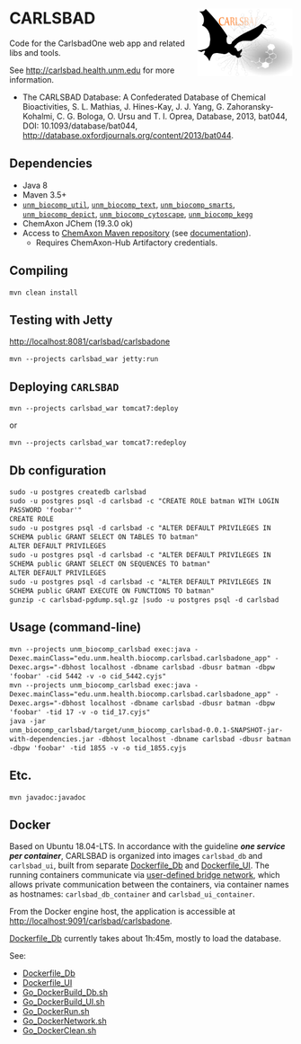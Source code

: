 # CARLSBAD <img align="right" src="/project/doc/images/carlsbad_logo.png" height="120">

Code for the CarlsbadOne web app and related libs and tools.

See <http://carlsbad.health.unm.edu> for more information.

* The CARLSBAD Database: A Confederated Database of Chemical Bioactivities, S. L.
Mathias, J. Hines-Kay, J. J. Yang, G. Zahoransky-Kohalmi, C. G. Bologa, O. Ursu and
T. I. Oprea, Database, 2013, bat044, DOI: 10.1093/database/bat044,
<http://database.oxfordjournals.org/content/2013/bat044>.

## Dependencies
* Java 8
* Maven 3.5+
* [`unm_biocomp_util`](https://github.com/unmtransinfo/unm_biocomp_util),
[`unm_biocomp_text`](https://github.com/unmtransinfo/unm_biocomp_text),
[`unm_biocomp_smarts`](https://github.com/unmtransinfo/unm_biocomp_smarts),
[`unm_biocomp_depict`](https://github.com/unmtransinfo/unm_biocomp_depict),
[`unm_biocomp_cytoscape`](https://github.com/unmtransinfo/unm_biocomp_cytoscape),
[`unm_biocomp_kegg`](https://github.com/unmtransinfo/unm_biocomp_kegg)
* ChemAxon JChem (19.3.0 ok)
* Access to [ChemAxon Maven repository](https://hub.chemaxon.com) (see [documentation](https://docs.chemaxon.com/display/docs/Public+Repository)).
  * Requires ChemAxon-Hub Artifactory credentials.


## Compiling

```
mvn clean install
```

## Testing with Jetty

<http://localhost:8081/carlsbad/carlsbadone>

```
mvn --projects carlsbad_war jetty:run
```

## Deploying `CARLSBAD`

```
mvn --projects carlsbad_war tomcat7:deploy
```

or

```
mvn --projects carlsbad_war tomcat7:redeploy
```

## Db configuration

```
sudo -u postgres createdb carlsbad
sudo -u postgres psql -d carlsbad -c "CREATE ROLE batman WITH LOGIN PASSWORD 'foobar'"
CREATE ROLE
sudo -u postgres psql -d carlsbad -c "ALTER DEFAULT PRIVILEGES IN SCHEMA public GRANT SELECT ON TABLES TO batman"
ALTER DEFAULT PRIVILEGES
sudo -u postgres psql -d carlsbad -c "ALTER DEFAULT PRIVILEGES IN SCHEMA public GRANT SELECT ON SEQUENCES TO batman"
ALTER DEFAULT PRIVILEGES
sudo -u postgres psql -d carlsbad -c "ALTER DEFAULT PRIVILEGES IN SCHEMA public GRANT EXECUTE ON FUNCTIONS TO batman"
gunzip -c carlsbad-pgdump.sql.gz |sudo -u postgres psql -d carlsbad
```

## Usage (command-line)

```
mvn --projects unm_biocomp_carlsbad exec:java -Dexec.mainClass="edu.unm.health.biocomp.carlsbad.carlsbadone_app" -Dexec.args="-dbhost localhost -dbname carlsbad -dbusr batman -dbpw 'foobar' -cid 5442 -v -o cid_5442.cyjs"
mvn --projects unm_biocomp_carlsbad exec:java -Dexec.mainClass="edu.unm.health.biocomp.carlsbad.carlsbadone_app" -Dexec.args="-dbhost localhost -dbname carlsbad -dbusr batman -dbpw 'foobar' -tid 17 -v -o tid_17.cyjs"
java -jar
unm_biocomp_carlsbad/target/unm_biocomp_carlsbad-0.0.1-SNAPSHOT-jar-with-dependencies.jar -dbhost localhost -dbname carlsbad -dbusr batman -dbpw 'foobar' -tid 1855 -v -o tid_1855.cyjs
```

## Etc.

```
mvn javadoc:javadoc
```

## Docker

Based on Ubuntu 18.04-LTS.
In accordance with the guideline ___one service per container___, CARLSBAD is organized
into images `carlsbad_db` and `carlsbad_ui`, built from separate
[Dockerfile\_Db](Dockerfile_Db) and [Dockerfile\_UI](Dockerfile_UI).
The running containers communicate via
[user-defined bridge network](https://docs.docker.com/network/bridge/), which
allows private communication between the containers, via container names
as hostnames: `carlsbad_db_container` and `carlsbad_ui_container`.

From the Docker engine host, the application is accessible at 
<http://localhost:9091/carlsbad/carlsbadone>.

[Dockerfile\_Db](Dockerfile_Db) currently takes about 1h:45m, mostly to load the 
database.

See:

* [Dockerfile\_Db](DockerFile_Db)
* [Dockerfile\_UI](DockerFile_UI)
* [Go\_DockerBuild\_Db.sh](sh/Go_DockerBuild_Db.sh)
* [Go\_DockerBuild\_UI.sh](sh/Go_DockerBuild_UI.sh)
* [Go\_DockerRun.sh](sh/Go_DockerRun.sh)
* [Go\_DockerNetwork.sh](sh/Go_DockerNetwork.sh)
* [Go\_DockerClean.sh](sh/Go_DockerClean.sh)
